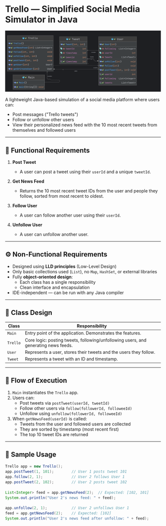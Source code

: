 # Trello — Simplified Social Media Simulator in Java
![Project FLow](https://github.com/code-walker-23/genspark-training-tasks/blob/main/miletone1/project-flow.png)

A lightweight Java-based simulation of a social media platform where users can:

- Post messages ("Trello tweets")
- Follow or unfollow other users
- View their personalized news feed with the 10 most recent tweets from themselves and followed users

---

## 📌 Functional Requirements

1. **Post Tweet**
   - A user can post a tweet using their `userId` and a unique `tweetId`.

2. **Get News Feed**
   - Returns the 10 most recent tweet IDs from the user and people they follow, sorted from most recent to oldest.

3. **Follow User**
   - A user can follow another user using their `userId`.

4. **Unfollow User**
   - A user can unfollow another user.

---

## ⚙️ Non-Functional Requirements

- Designed using **LLD principles** (Low-Level Design)
- Only basic collections used (`List`), no `Map`, `HashSet`, or external libraries
- Fully **object-oriented design**:
  - Each class has a single responsibility
  - Clean interface and encapsulation
- IDE-independent — can be run with any Java compiler

---

## 🧱 Class Design

| Class    | Responsibility |
|----------|----------------|
| `Main`   | Entry point of the application. Demonstrates the features. |
| `Trello` | Core logic: posting tweets, following/unfollowing users, and generating news feeds. |
| `User`   | Represents a user, stores their tweets and the users they follow. |
| `Tweet`  | Represents a tweet with an ID and timestamp. |

---

## 🔁 Flow of Execution

1. `Main` instantiates the `Trello` app.
2. Users can:
   - Post tweets via `postTweet(userId, tweetId)`
   - Follow other users via `follow(followerId, followeeId)`
   - Unfollow using `unfollow(followerId, followeeId)`
3. When `getNewsFeed(userId)` is called:
   - Tweets from the user and followed users are collected
   - They are sorted by timestamp (most recent first)
   - The top 10 tweet IDs are returned

---

## 🧪 Sample Usage

```java
Trello app = new Trello();
app.postTweet(1, 101);        // User 1 posts tweet 101
app.follow(2, 1);             // User 2 follows User 1
app.postTweet(2, 102);        // User 2 posts tweet 102

List<Integer> feed = app.getNewsFeed(2);  // Expected: [102, 101]
System.out.println("User 2's news feed: " + feed);

app.unfollow(2, 1);           // User 2 unfollows User 1
feed = app.getNewsFeed(2);    // Expected: [102]
System.out.println("User 2's news feed after unfollow: " + feed);

```

